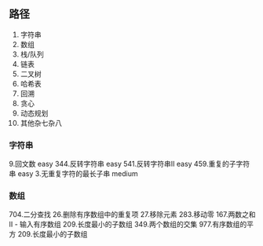 ## 路径
  1. 字符串 
  2. 数组
  3. 栈/队列
  4. 链表
  5. 二叉树
  6. 哈希表
  7. 回溯
  8. 贪心
  9. 动态规划
  10. 其他杂七杂八

### 字符串
  9.回文数 easy
  344.反转字符串 easy
  541.反转字符串II easy
  459.重复的子字符串 easy
  3.无重复字符的最长子串 medium

### 数组
  704.二分查找
  26.删除有序数组中的重复项
  27.移除元素
  283.移动零
  167.两数之和 II - 输入有序数组
  209.长度最小的子数组
  349.两个数组的交集
  977.有序数组的平方
  209.长度最小的子数组